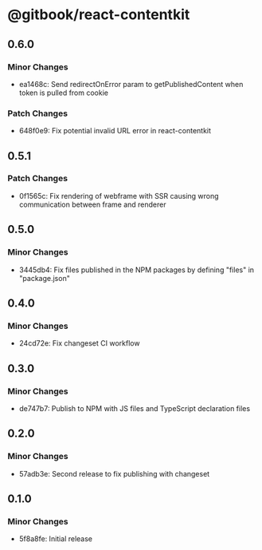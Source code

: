 # @gitbook/react-contentkit

## 0.6.0

### Minor Changes

-   ea1468c: Send redirectOnError param to getPublishedContent when token is pulled from cookie

### Patch Changes

-   648f0e9: Fix potential invalid URL error in react-contentkit

## 0.5.1

### Patch Changes

-   0f1565c: Fix rendering of webframe with SSR causing wrong communication between frame and renderer

## 0.5.0

### Minor Changes

-   3445db4: Fix files published in the NPM packages by defining "files" in "package.json"

## 0.4.0

### Minor Changes

-   24cd72e: Fix changeset CI workflow

## 0.3.0

### Minor Changes

-   de747b7: Publish to NPM with JS files and TypeScript declaration files

## 0.2.0

### Minor Changes

-   57adb3e: Second release to fix publishing with changeset

## 0.1.0

### Minor Changes

-   5f8a8fe: Initial release
